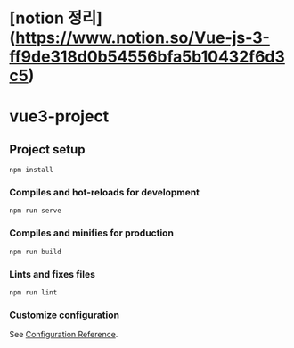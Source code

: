 # [notion 정리] (https://www.notion.so/Vue-js-3-ff9de318d0b54556bfa5b10432f6d3c5)
# vue3-project

## Project setup
```
npm install
```

### Compiles and hot-reloads for development
```
npm run serve
```

### Compiles and minifies for production
```
npm run build
```

### Lints and fixes files
```
npm run lint
```

### Customize configuration
See [Configuration Reference](https://cli.vuejs.org/config/).
